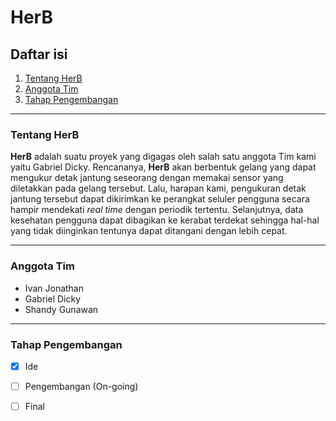 # HerB

## Daftar isi
1. [Tentang HerB](https://github.com/ivanj09/HerB#tentang-herb)
2. [Anggota Tim](https://github.com/ivanj09/HerB#anggota-tim)
3. [Tahap Pengembangan](https://github.com/ivanj09/HerB#tahap-pengembangan)

-----------
### Tentang HerB
**HerB** adalah suatu proyek yang digagas oleh salah satu anggota Tim kami yaitu Gabriel Dicky. Rencananya, **HerB** akan berbentuk gelang yang dapat mengukur detak jantung seseorang
dengan memakai sensor yang diletakkan pada gelang tersebut. Lalu, harapan kami, pengukuran detak jantung tersebut dapat dikirimkan ke perangkat seluler pengguna secara hampir mendekati *real time*
dengan periodik tertentu. Selanjutnya, data kesehatan pengguna dapat dibagikan ke kerabat terdekat sehingga hal-hal yang tidak diinginkan tentunya dapat ditangani dengan lebih cepat.

-----------
### Anggota Tim
- Ivan Jonathan
- Gabriel Dicky
- Shandy Gunawan

-----------
### Tahap Pengembangan
- [x] Ide
- [ ] Pengembangan (On-going)
- [ ] Final

